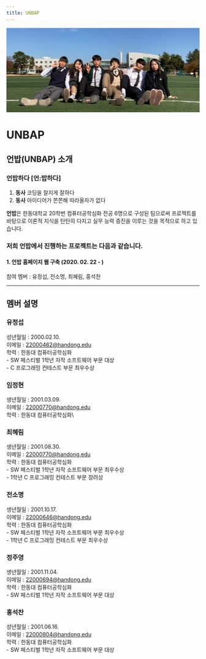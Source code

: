 ```yaml
---
title: UNBAP
---
```


![Group Photo](unbap.jpeg)

# UNBAP

## 언밥(UNBAP) 소개

### **언밥하다** \[언:밥하다\]

1. **동사** 코딩을 찰지게 잘하다
2. **동사** 아이디어가 쫀쫀해 따라올자가 없다

**언밥**은 한동대학교 20학번 컴퓨터공학심화 전공 6명으로 구성된 팀으로써 프로젝트를 바탕으로 이론적 지식을 탄탄히 다지고 실무 능력 증진을 이루는 것을 목적으로 하고 있습니다.

### 저희 언밥에서 진행하는 프로젝트는 다음과 같습니다.

#### 1. 언밥 홈페이지 웹 구축 (2020. 02. 22 - )

참여 멤버 : 유정섭, 전소명, 최혜림, 홍석찬

---

## 멤버 설명

### 유정섭

성년월일 : 2000.02.10.\
이메일 : 22000462@handong.edu\
학력 : 한동대 컴퓨터공학심화\
\- SW 페스티벌 1학년 자작 소프트웨어 부문 대상\
\- C 프로그래밍 컨테스트 부문 최우수상

### 임정현

생년월일 : 2001.03.09.\
이메일 : 22000770@handong.edu\
학력 : 한동대 컴퓨터공학심화\

### 최혜림

생년월일 : 2001.08.30.\
이메일 : 22000770@handong.edu\
학력 : 한동대 컴퓨터공학심화\
\- SW 페스티벌 1학년 자작 소프트웨어 부문 최우수상\
\- 1학년 C 프로그래밍 컨테스트 부문 장려상

### 전소명

생년월일 : 2001.10.17.\
이메일 : 22000646@handong.edu\
학력 : 한동대 컴퓨터공학심화\
\- SW 페스티벌 1학년 자작 소프트웨어 부문 최우수상\
\- 1학년 C 프로그래밍 컨테스트 부문 최우수상

### 정주영

생년월일 : 2001.11.04.\
이메일 : 22000694@handong.edu\
학력 : 한동대 컴퓨터공학심화\
\- SW 페스티벌 1학년 자작 소프트웨어 부문 대상

### 홍석찬

성년월일 : 2001.06.16.\
이메일 : 22000804@handong.edu\
학력 : 한동대 컴퓨터공학심화\
\- SW 페스티벌 1학년 자작 소프트웨어 부문 대상
